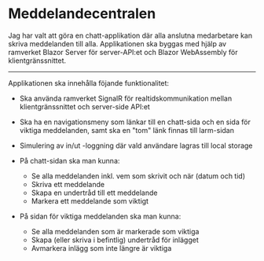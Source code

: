 # Meddelandecentralen
Jag har valt att göra en chatt-applikation där alla anslutna medarbetare kan skriva meddelanden till alla.
Applikationen ska byggas med hjälp av ramverket Blazor Server för server-API:et och Blazor WebAssembly för klientgränssnittet.

---

Applikationen ska innehålla föjande funktionalitet:

* Ska använda ramverket SignalR för realtidskommunikation mellan klientgränssnittet och server-side API:et
* Ska ha en navigationsmeny som länkar till en chatt-sida och en sida för viktiga meddelanden, samt ska en "tom" länk finnas till larm-sidan
* Simulering av in/ut -loggning där vald användare lagras till local storage
* På chatt-sidan ska man kunna:
  * Se alla meddelanden inkl. vem som skrivit och när (datum och tid)
  * Skriva ett meddelande
  * Skapa en undertråd till ett meddelande
  * Markera ett meddelande som viktigt
  
* På sidan för viktiga meddelanden ska man kunna:
  * Se alla meddelanden som är markerade som viktiga
  * Skapa (eller skriva i befintlig) undertråd för inlägget
  * Avmarkera inlägg som inte längre är viktiga


